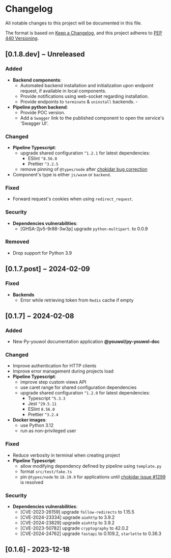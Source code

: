 <!--
  formatted using prettier inside ./doc (see TG-1998):
  cd doc && yarn && yarn prettier --write --tab-width=4 ../CHANGELOG.md

  All lines with an heading of second level must match the following regex, with the captured match a valid PEP 440 version string :
      /^## \[(.*)\] − (?:(?:Unreleased)|(?:\d\d\d\d-\d\d-\d\d))$/
  Additionally the first one of these lines is updated or created by the script `version_management.py`, and its version must be the
  current version as declared in pyproject.toml
-->

# Changelog

All notable changes to this project will be documented in this file.

The format is based on [Keep a Changelog](https://keepachangelog.com/en/1.1.0/),
and this project adheres to [PEP 440 Versioning](https://peps.python.org/pep-0440/).

## [0.1.8.dev] − Unreleased

### Added

-   **Backend components**:
    -   Automated backend installation and initialization upon endpoint request,
        if available in local components. <!-- TG-2085 -->
    -   Provide notifications using web-socket regarding installation. <!-- TG-2094 -->
    -   Provide endpoints to `terminate` & `uninstall` backends. <!-- TG-2100 -->-
-   **Pipeline python backend**:
    -   Provide POC version. <!-- TG-2051, TG-2074 -->
    -   Add a `Swagger` link to the published component to open the service's 'Swagger UI'. <!-- TG-2098 -->

### Changed

-   **Pipeline Typescript**:
    -   upgrade shared configuration `^1.2.1` for latest dependencies:
        -   ESlint `^8.56.0` <!-- TG-1997 -->
        -   Prettier `^3.2.5` <!-- TG-2070 -->
    -   remove pinning of `@types/node` after [chokidar bug correction](https://github.com/paulmillr/chokidar/issues/1299) <!-- TG-1983 -->
-   Component's type is either `js/wasm` or `backend`. <!-- TG-2080 -->

### Fixed

-   Forward request's cookies when using `redirect_request`. <!-- TG-2072 -->

### Security

-   **Dependencies vulnerabilities**:
    -   [GHSA-2jv5-9r88-3w3p] upgrade `python-multipart`. to 0.0.9 <!-- TG-2073 -->

### Removed

-   Drop support for Python 3.9 <!-- TG-2035, TG-2003 -->

<!-- Not worthy of inclusion
TG-2046
TG-1968
TG-2044
TG-2034
TG-2031
TG-2032
TG-2090
TG-2097
TG-2099
TG-1998
-->

## [0.1.7.post] − 2024-02-09

### Fixed

-   **Backends**
    -   Error while retrieving token from `Redis` cache if empty <!-- TG-2064 -->

## [0.1.7] − 2024-02-08

### Added

-   New Py-youwol documentation application **@youwol/py-youwol-doc** <!-- TG-1923, TG-1924, TG-1925, TG-1951, TG-1952, TG-1961 -->

### Changed

-   Improve authentication for HTTP clients <!-- TG-1874 -->
-   Improve error management during projects load <!-- TG-1878 -->
-   **Pipeline Typescript**:
    -   improve step custom views API <!-- TG-1862 -->
    -   use caret range for shared configuration dependencies <!-- TG-1912 -->
    -   upgrade shared configuration `^1.2.0` for latest dependencies: <!-- TG-1954, TG-1980 -->
        -   Typescript `^5.3.3`
        -   Jest `^29.5.11`
        -   ESlint `8.56.0`
        -   Prettier `^3.2.4`
-   **Docker images**:
    -   use Python 3.12 <!-- TG-1848, TG-1850 -->
    -   run as non-privileged user <!-- TG-1957 -->

### Fixed

-   Reduce verbosity in terminal when creating project <!-- TG-1735 -->
-   **Pipeline Typescript**:
    -   allow modifying dependency defined by pipeline using `template.py` <!-- TG-1911 -->
    -   format `src/test/fake.ts` <!-- TG-1706 -->
    -   pin `@types/node` to `18.19.9`
        for applications until [chokidar issue #1299](https://github.com/paulmillr/chokidar/issues/1299) is resolved <!-- TG-1983 -->

### Security

-   **Dependencies vulnerabilities**:
    -   [CVE-2023-26159] upgrade `follow-redirects` to 1.15.5 <!-- TG-1906 -->
    -   [CVE-2024-23334] upgrade `aiohttp` to 3.9.2 <!-- TG-1984 -->
    -   [CVE-2024-23829] upgrade `aiohttp` to 3.9.2 <!-- TG-1984 -->
    -   [CVE-2023-50782] upgrade `cryptography` to 42.0.2 <!-- TG-2049 -->
    -   [CVE-2024-24762] upgrade `fastapi` to 0.109.2, `starlette` to 0.36.3 <!-- TG-2047, TG-2048 -->

<!-- Not worthy of inclusion
TG-1881
TG-1889
TG-1949
TG-1960
TG-1962
TG-1963
TG-1981
TG-2021
TG-2057
TG-2058
TG-2059
-->

## [0.1.6] - 2023-12-18
